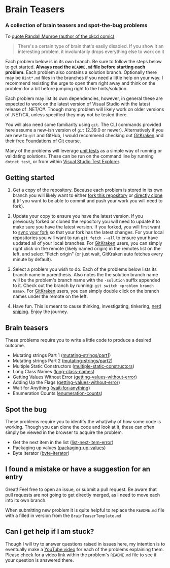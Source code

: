 # Brain Teasers

### A collection of brain teasers and spot-the-bug problems

To [quote Randall Munroe (author of the xkcd comic)](http://xkcd.com/356/)
> There's a certain type of brain that's easily disabled. If you show it an interesting problem, it involuntarily drops everything else to work on it

Each problem below is in its own branch. Be sure to follow the steps below to get started. **Always read the `README.md` file before starting each problem.** Each problem also contains a solution branch. Optionally there may be `Hint*.md` files in the branches if you need a little help on your way. I recommend resisting the urge to open them right away and think on the problem for a bit before jumping right to the hints/solution.

Each problem may list its own dependencies, however, in general these are expected to work on the latest version of Visual Studio with the latest release of .NET/C#. Though many problem will likely work on older versions of .NET/C#, unless specified they may not be tested there. 

You will also need some familiarity using `git`. The CLI commands provided here assume a new-ish version of `git` (2.39.0 or newer). Alternatively if you are new to `git` and GitHub, I would recommend checking out [GitKraken](https://gitkraken.keboo.dev) and their [free Foundations of Git course](https://learn.gitkraken.com).

Many of the problems will leverage [unit tests](https://learn.microsoft.com/dotnet/core/testing/) as a simple way of running or validating solutions. These can be run on the command line by running `dotnet test`, or from within [Visual Studio Test Explorer](https://learn.microsoft.com/visualstudio/test/run-unit-tests-with-test-explorer).

## Getting started

1. Get a copy of the repository.
Because each problem is stored in its own branch you will likely want to either [fork this repository](https://docs.github.com/get-started/quickstart/fork-a-repo) or [directly clone it](https://docs.github.com/repositories/creating-and-managing-repositories/cloning-a-repository) (if you want to be able to commit and push your work you will need to fork).

2. Update your copy to ensure you have the latest version. 
If you previously forked or cloned the repository you will need to update it to make sure you have the latest version. If you forked, you will first want to [sync your fork](https://docs.github.com/pull-requests/collaborating-with-pull-requests/working-with-forks/syncing-a-fork) so that your fork has the latest changes. For your local repositories you will want to run `git fetch --all` to ensure your have updated all of your local branches. For [GitKraken](https://gitkraken.keboo.dev) users, you can simply right click on the remote (likely named origin) in the remotes list on the left, and select "Fetch origin" (or just wait, GitKraken auto fetches every minute by default).

3. Select a problem you wish to do.
Each of the problems below lists its branch name in parenthesis. Also notes the the solution branch name will be the problem's branch name with the `-solution` suffix appended to it. Check out the branch by running: `git switch <problem branch name>`. For [GitKraken](https://gitkraken.keboo.dev) users, you can simply double click on the branch names under the remote on the left.

4. Have fun.
This is meant to cause thinking, investigating, tinkering, [nerd sniping](http://xkcd.com/356/). Enjoy the journey. 

## Brain teasers
These problems require you to write a little code to produce a desired outcome.

- Mutating strings Part 1 ([mutating-strings/part1](https://github.com/Keboo/BrainTeasers/tree/mutating-strings/part1))
- Mutating strings Part 2 ([mutating-strings/part2](https://github.com/Keboo/BrainTeasers/tree/mutating-strings/part2))
- Multiple Static Constructors ([multiple-static-constructors](https://github.com/Keboo/BrainTeasers/tree/multiple-static-constructors))
- Long Class Names ([long-class-names](https://github.com/Keboo/BrainTeasers/tree/long-class-names))
- Getting Values Without Error ([getting-values-without-error](https://github.com/Keboo/BrainTeasers/tree/getting-values-without-error))
- Adding Up the Flags ([getting-values-without-error](https://github.com/Keboo/BrainTeasers/tree/adding-up-the-flags))
- Wait for Anything ([wait-for-anything](https://github.com/Keboo/BrainTeasers/tree/wait-for-anything))
- Enumeration Counts ([enumeration-counts](https://github.com/Keboo/BrainTeasers/tree/enumeration-counts))

## Spot the bug
These problems require you to identify the what/why of how some code is working. Though you can clone the code and look at it, these can often simply be viewed in the browser to acquire the problem.

- Get the next item in the list ([list-next-item-error](https://github.com/Keboo/BrainTeasers/tree/list-next-item-error))
- Packaging up values ([packaging-up-values](https://github.com/Keboo/BrainTeasers/tree/packaging-up-values))
- Byte Iterator ([byte-iterator](https://github.com/Keboo/BrainTeasers/tree/byte-iterator))

## I found a mistake or have a suggestion for an entry
Great! Feel free to open an issue, or submit a pull request. 
Be aware that pull requests are not going to get directly merged, as I need to move each into its own branch.

When submitting new problem it is quite helpful to replace the `README.md` file with a filled in version from the `BrainTeaserTemplate.md`

## Can I get help if I am stuck?
Though I will try to answer questions raised in issues here, my intention is to eventually make a [YouTube video](https://youtube.keboo.dev) for each of the problems explaining them. Please check for a video link within the problem's `README.md` file to see if your question is answered there.
